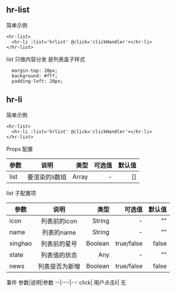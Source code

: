 ## hr-list

简单示例

```
<hr-list>
  <hr-li :list='hrlist' @click='clickHandler'></hr-li>
</hr-list>
```

list 只做内容分发 是列表盒子样式
``` 
  margin-top: 20px;
  background: #fff;
  padding-left: 20px;

```

## hr-li

简单示例

```
<hr-list>
  <hr-li :list='hrlist' @click='clickHandler'></hr-li>
</hr-list>
```

Props 配置

参数|说明|类型|可选值|默认值
--|:--:|--:|--:|--:
list| 要渲染的li数组|Array| -| []

list 子配置项

参数|说明|类型|可选值|默认值
--|:--:|--:|--:|--:
icon| 列表前的icon| String| -| ""
name| 列表的name| String| -| ""
xinghao| 列表前的星号| Boolean| true/false| false
state| 列表值的状态| Any| -| ""
news| 列表是否为新增| Boolean| true/false| false

事件
参数|说明|参数
--|:--:|--:
click| 用户点击li| 无